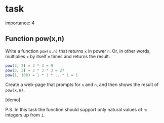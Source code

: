 # task

importance: 4

## Function pow\(x,n\)

Write a function `pow(x,n)` that returns `x` in power `n`. Or, in other words, multiplies `x` by itself `n` times and returns the result.

```javascript
pow(3, 2) = 3 * 3 = 9
pow(3, 3) = 3 * 3 * 3 = 27
pow(1, 100) = 1 * 1 * ...* 1 = 1
```

Create a web-page that prompts for `x` and `n`, and then shows the result of `pow(x,n)`.

\[demo\]

P.S. In this task the function should support only natural values of `n`: integers up from `1`.

